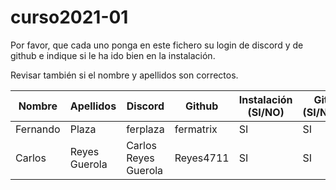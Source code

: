 # curso2021-01


Por favor, que cada uno ponga en este fichero su login de discord y de github e indique si le ha ido bien en la instalación.

Revisar también si el nombre y apellidos son correctos.


| Nombre | Apellidos | Discord | Github | Instalación (SI/NO) | Git (SI/NO) |
| -- | -- | -- | -- | -- | -- |
| Fernando | Plaza | ferplaza | fermatrix | SI | SI
| Carlos | Reyes Guerola | Carlos Reyes Guerola | Reyes4711 | SI | SI |